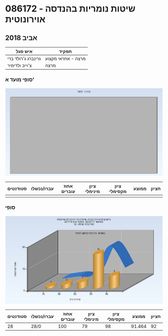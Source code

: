 # 086172 - שיטות נומריות בהנדסה אוירונוטית

## אביב 2018

| איש סגל | תפקיד |
| ---- | ---- |
| גרינברג ג'רולד ברי | מרצה - אחראי מקצוע |
| צ'וייב ולדימיר | מרצה |

### סופי מועד א'

![201702 Final_A](201702/Final_A.png)

| סטודנטים | עברו/נכשלו | אחוז עוברים | ציון מינימלי | ציון מקסימלי | ממוצע | חציון |
| ---- | ---- | ---- | ---- | ---- | ---- | ---- |
|  |  |  |  |  |  |  |

### סופי

![201702 Finals](201702/Finals.png)

| סטודנטים | עברו/נכשלו | אחוז עוברים | ציון מינימלי | ציון מקסימלי | ממוצע | חציון |
| ---- | ---- | ---- | ---- | ---- | ---- | ---- |
| 28 | 28/0 | 100 | 79 | 98 | 91.464 | 92 |

